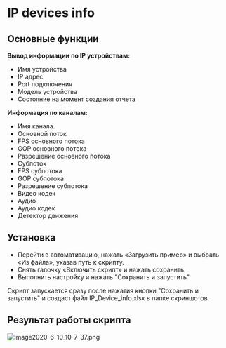 # IP devices info

## **Основные функции**

**Вывод информации по IP устройствам:**

- Имя устройства
- IP адрес
- Port подключения
- Модель устройства
- Состояние на момент создания отчета

**Информация по каналам:**

- Имя канала.
- Основной поток
- FPS основного потока
- GOP основного потока
- Разрешение основного потока
- Субпоток
- FPS субпотока
- GOP субпотока
- Разрешение субпотока
- Видео кодек
- Аудио
- Аудио кодек
- Детектор движения

## **Установка**

- Перейти в автоматизацию, нажать «Загрузить пример» и выбрать «Из файла», указав путь к скрипту.
- Снять галочку «Включить скрипт» и нажать сохранить.
- Выполнить настройку и нажать "Сохранить и запустить".

Скрипт запускается сразу после нажатия кнопки "Сохранить и запустить" и создаст файл IP_Device_info.xlsx в папке скриншотов.

## **Результат работы скрипта**

![image2020-6-10_10-7-37.png](https://confluence.trassir.com/download/attachments/6130922/image2020-6-10_10-7-37.png?version=1&modificationDate=1591772857000&api=v2)



